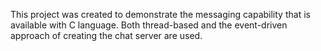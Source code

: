 This project was created to demonstrate the messaging capability that is available with C language. Both thread-based and the event-driven approach of creating the chat server are used.
